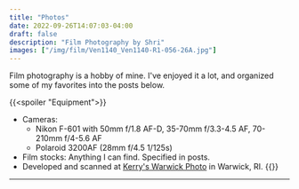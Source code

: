 ```yaml
---
title: "Photos"
date: 2022-09-26T14:07:03-04:00
draft: false
description: "Film Photography by Shri"
images: ["/img/film/Ven1140_Ven1140-R1-056-26A.jpg"]
---
```

Film photography is a hobby of mine. I've enjoyed it a lot, and organized some of my favorites into the posts below.

{{<spoiler "Equipment">}}
- Cameras: 
    - Nikon F-601 with 50mm f/1.8 AF-D, 35-70mm f/3.3-4.5 AF, 70-210mm f/4-5.6 AF
    - Polaroid 3200AF (28mm f/4.5 1/125s)
- Film stocks: Anything I can find. Specified in posts.
- Developed and scanned at [Kerry's Warwick Photo](http://www.kerryswarwickphoto.com/) in Warwick, RI.
{{</spoiler>}}

***